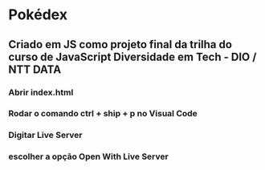 # Pokédex
## Criado em JS como projeto final da trilha do curso de JavaScript  Diversidade em Tech - DIO / NTT DATA

### Abrir index.html
### Rodar o comando ctrl + ship + p no Visual Code
### Digitar Live Server
### escolher a opção Open With Live Server 
